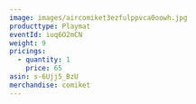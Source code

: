 ```yaml
---
image: images/aircomiket3ezfulppvca0oowh.jpg
producttype: Playmat
eventId: iuq6O2mCN
weight: 9
pricings:
  - quantity: 1
    price: 65
asin: s-6Ujj5_BzU
merchandise: comiket
---
```


